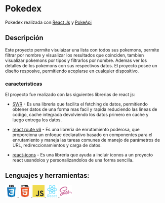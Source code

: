 # Pokedex

Pokedex realizada con [React Js](https://es.reactjs.org) y [PokeApi](https://pokeapi.co)

## Descripción

Este proyecto permite visulaizar una lista con todos sus pokemons, permite filtrar por nombre y visualizar los resultados que coinciden, tambien visualizar pokemons por tipos y filtrarlos por nombre. Ademas ver los detalles de los pokemons con sus respectivos datos.
El proyecto posee un diseño resposive, permitiendo acoplarse en cualquier dispositivo.

### caracteristicas

El proyecto fue realizado con las siguientes librerias de react js:
* [SWR](https://swr.vercel.app) - Es una libreria que facilita el fetching de datos, permitiendo obtener datos de una forma mas facil y rapida reduciendo las lineas de codigo, cache integrada devolviendo los datos primero en cache y luego entrega los datos.
* [react route v6](https://reactrouter.com) - Es una libreria de enrutamiento poderosa, que proporciona un enfoque declarativo basado en componentes para el enrutamiento y maneja las tareas comunes de manejo de parámetros de URL, redireccionamientos y carga de datos.

* [react-icons](https://react-icons.github.io/react-icons/) - Es una libreria que ayuda a incluir iconos a un proyecto react usandolos y personalizandolos de una forma sencilla.

## Lenguajes y herramientas:
<p align="left"> <a href="https://www.w3schools.com/css/" target="_blank" rel="noreferrer"> <img src="https://raw.githubusercontent.com/devicons/devicon/master/icons/css3/css3-original-wordmark.svg" alt="css3" width="40" height="40"/> </a> <a href="https://www.w3.org/html/" target="_blank" rel="noreferrer"> <img src="https://raw.githubusercontent.com/devicons/devicon/master/icons/html5/html5-original-wordmark.svg" alt="html5" width="40" height="40"/> </a> <a href="https://developer.mozilla.org/en-US/docs/Web/JavaScript" target="_blank" rel="noreferrer"> <img src="https://raw.githubusercontent.com/devicons/devicon/master/icons/javascript/javascript-original.svg" alt="javascript" width="40" height="40"/> </a> <a href="https://reactjs.org/" target="_blank" rel="noreferrer"> <img src="https://raw.githubusercontent.com/devicons/devicon/master/icons/react/react-original-wordmark.svg" alt="react" width="40" height="40"/> </a> <a href="https://sass-lang.com" target="_blank" rel="noreferrer"> <img src="https://raw.githubusercontent.com/devicons/devicon/master/icons/sass/sass-original.svg" alt="sass" width="40" height="40"/> </a> </p>
